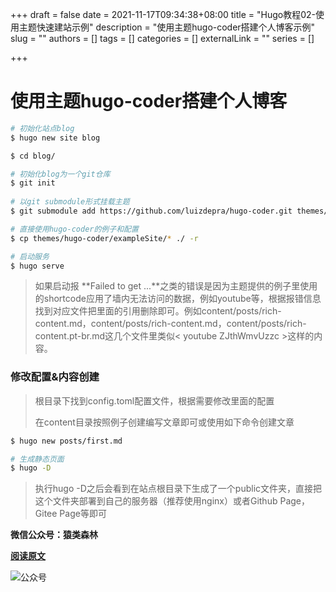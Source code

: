 +++
draft = false
date = 2021-11-17T09:34:38+08:00
title = "Hugo教程02-使用主题快速建站示例"
description = "使用主题hugo-coder搭建个人博客示例"
slug = ""
authors = []
tags = []
categories = []
externalLink = ""
series = []

+++



# 使用主题hugo-coder搭建个人博客

```bash
# 初始化站点blog
$ hugo new site blog

$ cd blog/

# 初始化blog为一个git仓库
$ git init
 
# 以git submodule形式挂载主题
$ git submodule add https://github.com/luizdepra/hugo-coder.git themes/hugo-coder

# 直接使用hugo-coder的例子和配置
$ cp themes/hugo-coder/exampleSite/* ./ -r

# 启动服务
$ hugo serve
```

> 如果启动报 **Failed to get ...**之类的错误是因为主题提供的例子里使用的shortcode应用了墙内无法访问的数据，例如youtube等，根据报错信息找到对应文件把里面的引用删除即可。例如content/posts/rich-content.md，content/posts/rich-content.md，content/posts/rich-content.pt-br.md这几个文件里类似< youtube ZJthWmvUzzc >这样的内容。



### 修改配置&内容创建

> 根目录下找到config.toml配置文件，根据需要修改里面的配置
>
> 在content目录按照例子创建编写文章即可或使用如下命令创建文章

```bash
$ hugo new posts/first.md
```



```bash
# 生成静态页面
$ hugo -D
```

> 执行hugo -D之后会看到在站点根目录下生成了一个public文件夹，直接把这个文件夹部署到自己的服务器（推荐使用nginx）或者Github Page， Gitee Page等即可


**微信公众号：猿类森林**

[**阅读原文**](http://www.doc360.top/posts/hugo/hugo教程02-使用主题快速建站示例/)

![公众号](http://www.doc360.top/images/wechat/qrcode_serch.png)